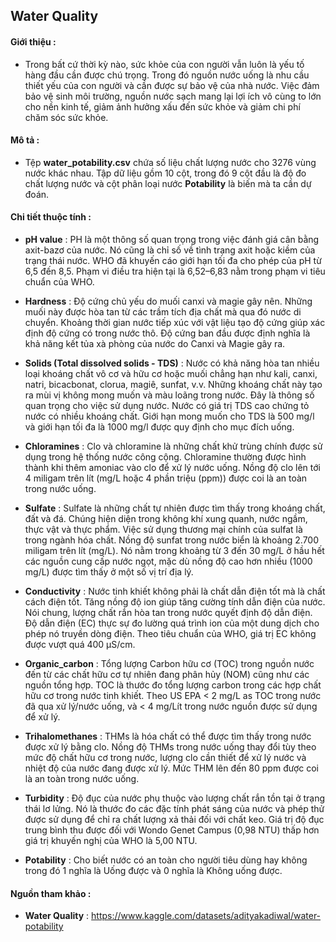 ## Water Quality
#### **Giới thiệu** :
- Trong bất cứ thời kỳ nào, sức khỏe của con người vẫn luôn là yếu tố hàng đầu cần được chú trọng. Trong đó nguồn nước uống là nhu cầu thiết yếu của con người và cần được sự bảo vệ của nhà nước. Việc đảm bảo vệ sinh môi trường, nguồn nước sạch mang lại lợi ích vô cùng to lớn cho nền kinh tế, giảm ảnh hưởng xấu đến sức khỏe và giảm chi phí chăm sóc sức khỏe. 

#### **Mô tả** : 
- Tệp **water_potability.csv** chứa số liệu chất lượng nước cho 3276 vùng nước khác nhau. Tập dữ liệu gồm 10 cột, trong đó 9 cột đầu là độ đo chất lượng nước và cột phân loại nước **Potability** là biến mà ta cần dự đoán.

#### **Chi tiết thuộc tính** :
- **pH value** : PH là một thông số quan trọng trong việc đánh giá cân bằng axit-bazơ của nước. Nó cũng là chỉ số về tình trạng axit hoặc kiềm của trạng thái nước. WHO đã khuyến cáo giới hạn tối đa cho phép của pH từ 6,5 đến 8,5. Phạm vi điều tra hiện tại là 6,52–6,83 nằm trong phạm vi tiêu chuẩn của WHO.

- **Hardness** : Độ cứng chủ yếu do muối canxi và magie gây nên. Những muối này được hòa tan từ các trầm tích địa chất mà qua đó nước di chuyển. Khoảng thời gian nước tiếp xúc với vật liệu tạo độ cứng giúp xác định độ cứng có trong nước thô. Độ cứng ban đầu được định nghĩa là khả năng kết tủa xà phòng của nước do Canxi và Magie gây ra.

- **Solids (Total dissolved solids - TDS)** : Nước có khả năng hòa tan nhiều loại khoáng chất vô cơ và hữu cơ hoặc muối chẳng hạn như kali, canxi, natri, bicacbonat, clorua, magiê, sunfat, v.v. Những khoáng chất này tạo ra mùi vị không mong muốn và màu loãng trong nước. Đây là thông số quan trọng cho việc sử dụng nước. Nước có giá trị TDS cao chứng tỏ nước có nhiều khoáng chất. Giới hạn mong muốn cho TDS là 500 mg/l và giới hạn tối đa là 1000 mg/l được quy định cho mục đích uống.

- **Chloramines** : Clo và chloramine là những chất khử trùng chính được sử dụng trong hệ thống nước công cộng. Chloramine thường được hình thành khi thêm amoniac vào clo để xử lý nước uống. Nồng độ clo lên tới 4 miligam trên lít (mg/L hoặc 4 phần triệu (ppm)) được coi là an toàn trong nước uống.

- **Sulfate** : Sulfate là những chất tự nhiên được tìm thấy trong khoáng chất, đất và đá. Chúng hiện diện trong không khí xung quanh, nước ngầm, thực vật và thực phẩm. Việc sử dụng thương mại chính của sulfat là trong ngành hóa chất. Nồng độ sunfat trong nước biển là khoảng 2.700 miligam trên lít (mg/L). Nó nằm trong khoảng từ 3 đến 30 mg/L ở hầu hết các nguồn cung cấp nước ngọt, mặc dù nồng độ cao hơn nhiều (1000 mg/L) được tìm thấy ở một số vị trí địa lý.

-  **Conductivity** : Nước tinh khiết không phải là chất dẫn điện tốt mà là chất cách điện tốt. Tăng nồng độ ion giúp tăng cường tính dẫn điện của nước. Nói chung, lượng chất rắn hòa tan trong nước quyết định độ dẫn điện. Độ dẫn điện (EC) thực sự đo lường quá trình ion của một dung dịch cho phép nó truyền dòng điện. Theo tiêu chuẩn của WHO, giá trị EC không được vượt quá 400 μS/cm.

- **Organic_carbon** : Tổng lượng Carbon hữu cơ (TOC) trong nguồn nước đến từ các chất hữu cơ tự nhiên đang phân hủy (NOM) cũng như các nguồn tổng hợp. TOC là thước đo tổng lượng carbon trong các hợp chất hữu cơ trong nước tinh khiết. Theo US EPA < 2 mg/L as TOC trong nước đã qua xử lý/nước uống, và < 4 mg/Lít trong nước nguồn được sử dụng để xử lý.

- **Trihalomethanes** : THMs là hóa chất có thể được tìm thấy trong nước được xử lý bằng clo. Nồng độ THMs trong nước uống thay đổi tùy theo mức độ chất hữu cơ trong nước, lượng clo cần thiết để xử lý nước và nhiệt độ của nước đang được xử lý. Mức THM lên đến 80 ppm được coi là an toàn trong nước uống.

- **Turbidity** : Độ đục của nước phụ thuộc vào lượng chất rắn tồn tại ở trạng thái lơ lửng. Nó là thước đo các đặc tính phát sáng của nước và phép thử được sử dụng để chỉ ra chất lượng xả thải đối với chất keo. Giá trị độ đục trung bình thu được đối với Wondo Genet Campus (0,98 NTU) thấp hơn giá trị khuyến nghị của WHO là 5,00 NTU.

- **Potability** : Cho biết nước có an toàn cho người tiêu dùng hay không trong đó 1 nghĩa là Uống được và 0 nghĩa là Không uống được.

#### **Nguồn tham khảo** :
- **Water Quality** : https://www.kaggle.com/datasets/adityakadiwal/water-potability
